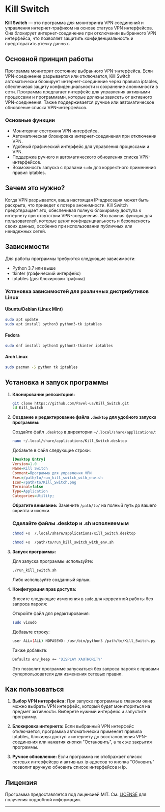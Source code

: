 # Kill Switch

**Kill Switch** — это программа для мониторинга VPN соединений и управления интернет-трафиком на основе статуса VPN интерфейсов. Она блокирует интернет-соединение при отключении выбранного VPN интерфейса, что позволяет защитить конфиденциальность и предотвратить утечку данных.

## Основной принцип работы

Программа мониторит состояние выбранного VPN-интерфейса. Если VPN-соединение разрывается или отключается, Kill Switch автоматически блокирует интернет-соединение через правила iptables, обеспечивая защиту конфиденциальности и сохранение анонимности в сети. Программа предлагает интерфейс для управления активными процессами и программами, которые должны зависеть от активного VPN-соединения. Также поддерживается ручное или автоматическое обновление списка VPN-интерфейсов.

### Основные функции

- Мониторинг состояния VPN интерфейса.
- Автоматическая блокировка интернет-соединения при отключении VPN.
- Удобный графический интерфейс для управления процессами и VPN.
- Поддержка ручного и автоматического обновления списка VPN-интерфейсов.
- Возможность запуска с правами `sudo` для корректного применения правил iptables.

## Зачем это нужно?

Когда VPN разрывается, ваша настоящая IP-адресация может быть раскрыта, что приведет к потере анонимности. Kill Switch предотвращает это, обеспечивая полную блокировку доступа к интернету при отсутствии VPN-соединения. Это важная функция для пользователей, которые ценят конфиденциальность и безопасность своих данных, особенно при использовании публичных или ненадежных сетей.

## Зависимости

Для работы программы требуются следующие зависимости:

- Python 3.7 или выше
- tkinter (графический интерфейс)
- iptables (для блокировки трафика)

### Установка зависимостей для различных дистрибутивов Linux

#### Ubuntu/Debian (Linux Mint)

```bash
sudo apt update
sudo apt install python3 python3-tk iptables
```

#### Fedora

```bash
sudo dnf install python3 python3-tkinter iptables
```

#### Arch Linux

```bash
sudo pacman -S python tk iptables
```

## Установка и запуск программы

1. **Клонирование репозитория:**

   ```bash
   git clone https://github.com/Pavel-us/Kill_Switch.git
   cd Kill_Switch
   ```

2. **Создание и редактирование файла `.desktop` для удобного запуска программы:**

   Создайте файл `.desktop` в директории `~/.local/share/applications/`:

   ```bash
   nano ~/.local/share/applications/Kill_Switch.desktop
   ```

   Добавьте в файл следующие строки:

   ```ini
   [Desktop Entry]
   Version=1.0
   Name=Kill Switch
   Comment=Программа для управления VPN
   Exec=/path/to/run_kill_switch_with_env.sh
   Icon=/path/to/Kill_Switch.png
   Terminal=false
   Type=Application
   Categories=Utility;
   ```

    **Обратите внимание:** Замените `/path/to/` на полный путь до вашего скрипта и иконки.

   ### Сделайте файлы .desktop и .sh исполняемым

   ```bash
   chmod +x  /.local/share/applications/Kill_Switch.desktop
   ```

   ```bash
   chmod +x  /path/to/run_kill_switch_with_env.sh
   ```

3. **Запуск программы:**

   Для запуска программы используйте:

   ```bash
   ./run_kill_switch.sh
   ```

   Либо используйте созданный ярлык.

4. **Конфигурация прав доступа:**

   Внесите следующие изменения в `sudo` для корректной работы без запроса пароля:

   Откройте файл для редактирования:

   ```bash
   sudo visudo
   ```

   Добавьте строку:

   ```bash
   user ALL=(ALL) NOPASSWD: /usr/bin/python3 /path/to/Kill_Switch.py
   ```

   Также добавьте:

   ```bash
   Defaults env_keep += "DISPLAY XAUTHORITY"
   ```

   Это позволит программе запускаться без запроса пароля с правами суперпользователя для изменения сетевых правил.

## Как пользоваться

1. **Выбор VPN интерфейса:**
   При запуске программы в главном окне можно выбрать VPN интерфейс, который будет мониториться на предмет активности. Выберете нужный интерфейс и запустите программу.

2. **Блокировка интернета:**
   Если выбранный VPN интерфейс отключается, программа автоматически применяет правила iptables, блокируя доступ к интернету до восстановления VPN-соединения или нажатия кнопки "Остановить", а так же закрытия программы.

3. **Ручное обновление:**
   Если программа не отображает список сетевых интерфейсрв и активных ip адресов то кнопка "Обновить" позволит вручную обновить список интерфейсов и ip.

## Лицензия

Программа предоставляется под лицензией MIT. См. [LICENSE](./LICENSE) для получения подробной информации.

---
